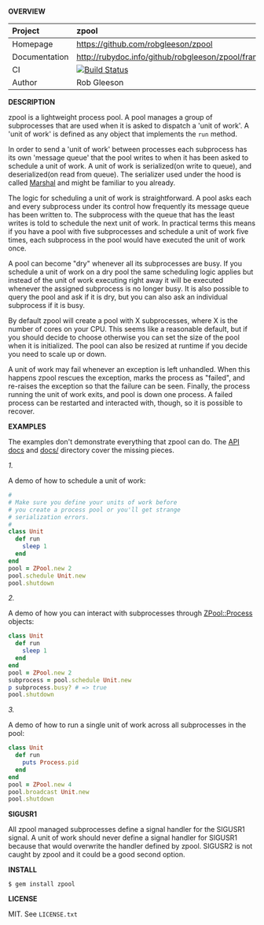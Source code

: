 __OVERVIEW__

| Project         | zpool
|:----------------|:--------------------------------------------------
| Homepage        | https://github.com/robgleeson/zpool
| Documentation   | http://rubydoc.info/github/robgleeson/zpool/frames 
| CI              | [![Build Status](https://travis-ci.org/robgleeson/zpool.png)](https://travis-ci.org/robgleeson/zpool)
| Author          | Rob Gleeson             


__DESCRIPTION__

zpool is a lightweight process pool. A pool manages a group of subprocesses
that are used when it is asked to dispatch a 'unit of work'. A 'unit of work' 
is defined as any object that implements the `run` method.

In order to send a 'unit of work' between processes each subprocess has its own
'message queue' that the pool writes to when it has been asked to schedule a 
unit of work. A unit of work is serialized(on write to queue), and 
deserialized(on read from queue). The serializer used under the hood is called 
[Marshal](http://rubydoc.info/stdlib/core/Marshal) and might be familiar to 
you already.

The logic for scheduling a unit of work is straightforward. A pool asks each 
and every subprocess under its control how frequently its message queue has 
been written to. The subprocess with the queue that has the least writes is told
to schedule the next unit of work. In practical terms this means if you have a 
pool with five subprocesses and schedule a unit of work five times, each 
subprocess in the pool would have executed the unit of work once.

A pool can become "dry" whenever all its subprocesses are busy. If you schedule
a unit of work on a dry pool the same scheduling logic applies but instead of
the unit of work executing right away it will be executed whenever the 
assigned subprocess is no longer busy. It is also possible to query the pool 
and ask if it is dry, but you can also ask an individual subprocess if it is
busy.

By default zpool will create a pool with X subprocesses, where X is the number 
of cores on your CPU. This seems like a reasonable default, but if you should 
decide to choose otherwise you can set the size of the pool when it is 
initialized. The pool can also be resized at runtime if you decide you need 
to scale up or down.

A unit of work may fail whenever an exception is left unhandled. When this 
happens zpool rescues the exception, marks the process as "failed", and 
re-raises the exception so that the failure can be seen. Finally, the process 
running the unit of work exits, and pool is down one process. A failed process 
can be restarted and interacted with, though, so it is possible to recover.

__EXAMPLES__

The examples don't demonstrate everything that zpool can do. The 
[API docs](http://rubydoc.info/github/robgleeson/zpool)
and 
[docs/](https://github.com/robgleeson/zpool/tree/master/docs)
directory cover the missing pieces.

_1._

A demo of how to schedule a unit of work: 

```ruby
#
# Make sure you define your units of work before
# you create a process pool or you'll get strange
# serialization errors.
#
class Unit
  def run
    sleep 1
  end
end
pool = ZPool.new 2
pool.schedule Unit.new
pool.shutdown
```

_2._

A demo of how you can interact with subprocesses through 
[ZPool::Process](http://rdoc.info/github/robgleeson/zpool/master/ZPool/Process)
objects:

```ruby
class Unit
  def run
    sleep 1
  end
end
pool = ZPool.new 2
subprocess = pool.schedule Unit.new 
p subprocess.busy? # => true
pool.shutdown
```

_3._

A demo of how to run a single unit of work across all subprocesses in the
pool:

```ruby
class Unit
  def run
    puts Process.pid
  end
end
pool = ZPool.new 4
pool.broadcast Unit.new
pool.shutdown
```

__SIGUSR1__

All zpool managed subprocesses define a signal handler for the SIGUSR1 signal.
A unit of work should never define a signal handler for SIGUSR1 because that 
would overwrite the handler defined by zpool. SIGUSR2 is not caught by zpool
and it could be a good second option.


__INSTALL__

    $ gem install zpool

__LICENSE__

MIT. See `LICENSE.txt` 
